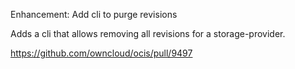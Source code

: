 Enhancement: Add cli to purge revisions

Adds a cli that allows removing all revisions for a storage-provider.

https://github.com/owncloud/ocis/pull/9497
